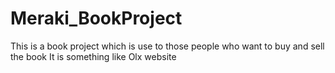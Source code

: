 # Meraki_BookProject
This is a book project which is use to those people who want to buy and sell the book It is something like Olx website
